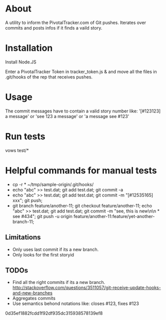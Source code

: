 # About

A utility to inform the PivotalTracker.com of Git pushes. Iterates over commits and posts infos if it finds a vaild story.

# Installation

Install Node.JS

Enter a PivotalTracker Token in tracker_token.js & and move all the files in .git/hooks of the rep that receives pushes. 

# Usage

The commit messages have to contain a valid story number like: '[#123123] a message' or 'see 123 a message' or 'a message see #123'

# Run tests

vows test/*


# Helpful commands for manual tests
- cp -r * ~/tmp/sample-origin/.git/hooks/
- echo "abc" >> test.dat; git add test.dat; git commit -a
- echo "abc" >> test.dat; git add test.dat; git commit -m "[#12535165] xxx"; git push;
- git branch feature/another-11; git checkout feature/another-11; echo "abc" >> test.dat; git add test.dat; git commit -m "see, this is new\n\n * see #434"; git push -u origin feature/another-11:feature/yet-another-branch-11;

## Limitations
- Only uses last commit if its a new branch.
- Only looks for the first storyid

## TODOs
- Find all the right commits if its a new branch. http://stackoverflow.com/questions/3511057/git-receive-update-hooks-and-new-branches
- Aggregates commits
- Use semantics behond notations like: closes #123, fixes #123

0d35ef1882fcdd1f92df935dc315938578139ef8